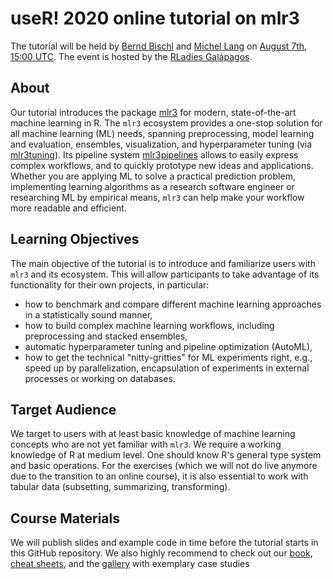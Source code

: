 # useR! 2020 online tutorial on mlr3

The tutorial will be held by [Bernd Bischl](https://twitter.com/BBischl) and [Michel Lang](https://twitter.com/michellangts) on [August 7th, 15:00 UTC](https://arewemeetingyet.com/UTC/2020-08-07/15:00/useR!%202020%20Tutorial:%20mlr3).
The event is hosted by the [RLadies Galápagos](https://twitter.com/rladiesgps).


## About

Our tutorial introduces the package [mlr3](https://mlr3.mlr-org.com) for modern, state-of-the-art machine learning in R.
The `mlr3` ecosystem provides a one-stop solution for all machine learning (ML) needs, spanning preprocessing, model learning and evaluation, ensembles, visualization, and hyperparameter tuning (via [mlr3tuning](https://mlr3tuning.mlr-org.com)). 
Its pipeline system [mlr3pipelines](https://mlr3pipelines.mlr-org.com) allows to easily express complex workflows, and to quickly prototype new ideas and applications. 
Whether you are applying ML to solve a practical prediction problem, implementing learning algorithms as a research software engineer or researching ML by empirical means, 
`mlr3` can help make your workflow more readable and efficient.


## Learning Objectives

The main objective of the tutorial is to introduce and familiarize users with `mlr3` and its ecosystem. 
This will allow participants to take advantage of its functionality for their own projects, in particular:

* how to benchmark and compare different machine learning approaches in a statistically sound manner,
* how to build complex machine learning workflows, including preprocessing and stacked ensembles,
* automatic hyperparameter tuning and pipeline optimization (AutoML),
* how to get the technical "nitty-gritties" for ML experiments right, e.g., speed up by parallelization, encapsulation of experiments in external processes or working on databases.


## Target Audience

We target to users with at least basic knowledge of machine learning concepts who are not yet familiar with `mlr3`. 
We require a working knowledge of R at medium level.
One should know R's general type system and basic operations.
For the exercises (which we will not do live anymore due to the transition to an online course), it is also essential to work with tabular data (subsetting, summarizing, transforming).


## Course Materials 

We will publish slides and example code in time before the tutorial starts in this GitHub repository.
We also highly recommend to check out our [book](https://mlr3book.mlr-org.com/), [cheat sheets](https://cheatsheets.mlr-org.com/), and the [gallery](https://mlr3gallery.mlr-org.com/) with exemplary case studies

